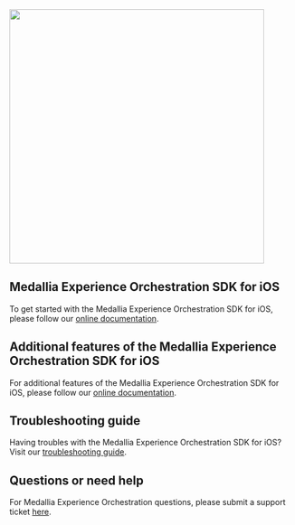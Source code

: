 <img src="https://user-images.githubusercontent.com/75626649/203578506-ade030aa-22d1-406d-9e66-16747259fb1c.png" width="450">

## Medallia Experience Orchestration SDK for iOS
To get started with the Medallia Experience Orchestration SDK for iOS, please follow our [online documentation](https://docs.medallia.com/en/?resourceId=mxo-ios-sdk).

## Additional features of the Medallia Experience Orchestration SDK for iOS
For additional features of the Medallia Experience Orchestration SDK for iOS, please follow our [online documentation](https://docs.medallia.com/en/?resourceId=mxo-ios-sdk-features).

## Troubleshooting guide
Having troubles with the Medallia Experience Orchestration SDK for iOS? Visit our [troubleshooting guide](https://docs.medallia.com/en/?resourceId=mxo-ios-sdk-troubleshooting).

## Questions or need help
For Medallia Experience Orchestration questions, please submit a support ticket [here](https://help.medallia.com).
